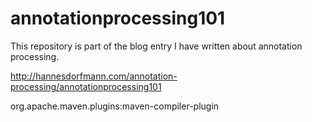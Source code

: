 # annotationprocessing101
This repository is part of the blog entry I have written about annotation processing.

http://hannesdorfmann.com/annotation-processing/annotationprocessing101


org.apache.maven.plugins:maven-compiler-plugin

